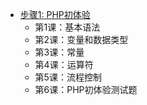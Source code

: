 * [步骤1: PHP初体验](#横线)
    * 第1课：基本语法
    * 第2课：变量和数据类型
    * 第3课：常量
    * 第4课：运算符
    * 第5课：流程控制
    * 第6课：PHP初体验测试题